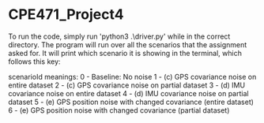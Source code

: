 # CPE471_Project4

To run the code, simply run 'python3 .\driver.py' while in the correct directory. The program will run over all the scenarios that the assignment asked for. It will print which scenario it is showing in the terminal, which follows this key:

scenarioId meanings:
  0 - Baseline: No noise
  1 - (c) GPS covariance noise on entire dataset
  2 - (c) GPS covariance noise on partial dataset
  3 - (d) IMU covariance noise on entire dataset
  4 - (d) IMU covariance noise on partial dataset
  5 - (e) GPS position noise with changed covariance (entire dataset)
  6 - (e) GPS position noise with changed covariance (partial dataset)

